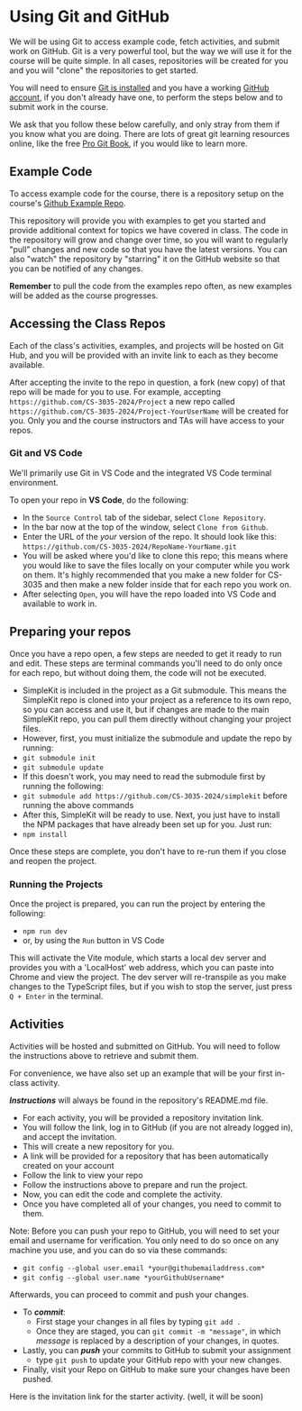 # Using Git and GitHub

We will be using Git to access example code, fetch activities, and submit work on GitHub. Git is a very powerful tool, but the way we will use it for the course will be quite simple. In all cases, repositories will be created for you and you will "clone" the repositories to get started.

You will need to ensure [Git is installed](https://git-scm.com/downloads) and you have a working [GitHub account](https://github.com/join), if you don't already have one, to perform the steps below and to submit work in the course.

We ask that you follow these below carefully, and only stray from them if you know what you are doing.
There are lots of great git learning resources online, like the free [Pro Git Book](https://git-scm.com/book/en/v2), if you would like to learn more.

## Example Code

To access example code for the course, there is a repository setup on the course's [Github Example Repo](https://github.com/CS-3035-2024/examples). 

This repository will provide you with examples to get you started and provide additional context for topics we have covered in class. The code in the repository will grow and change over time, so you will want to regularly "pull" changes and new code so that you have the latest versions. You can also "watch" the repository by "starring" it on the GitHub website so that you can be notified of any changes.

**Remember** to pull the code from the examples repo often, as new examples will be added as the course progresses.

## Accessing the Class Repos

Each of the class's activities, examples, and projects will be hosted on Git Hub, and you will be provided with an invite link to each as they become available.

After accepting the invite to the repo in question, a fork (new copy) of that repo will be made for you to use.
For example, accepting ```https://github.com/CS-3035-2024/Project``` a new repo called ```https://github.com/CS-3035-2024/Project-YourUserName``` will be created for you. Only you and the course instructors and TAs will have access to your repos.

### Git and VS Code

We'll primarily use Git in VS Code and the integrated VS Code terminal environment.

To open your repo in **VS Code**, do the following:

- In the  ```Source Control``` tab of the sidebar, select ```Clone Repository```.
- In the bar now at the top of the window, select ```Clone from Github```.
- Enter the URL of the *your* version of the repo.
It should look like this: ```https://github.com/CS-3035-2024/RepoName-YourName.git```
- You will be asked where you'd like to clone this repo; this means where you would like to save the files locally on your computer while you work on them. It's highly recommended that you make a new folder for CS-3035 and then make a new folder inside that for each repo you work on.
- After selecting ```Open```, you will have the repo loaded into VS Code and available to work in.

## Preparing your repos

Once you have a repo open, a few steps are needed to get it ready to run and edit. These steps are terminal commands you'll need to do only once for each repo, but without doing them, the code will not be executed.

- SimpleKit is included in the project as a Git submodule. This means the SimpleKit repo is cloned into your project as a reference to its own repo, so you can access and use it, but if changes are made to the main SimpleKit repo, you can pull them directly without changing your project files.
- However, first, you must initialize the submodule and update the repo by running:
- ```git submodule init```
- ```git submodule update```
- If this doesn't work, you may need to read the submodule first by running the following:
- ```git submodule add https://github.com/CS-3035-2024/simplekit``` before running the above commands
- After this, SimpleKit will be ready to use. Next, you just have to install the NPM packages that have already been set up for you. Just run:
- ```npm install```
  
Once these steps are complete, you don't have to re-run them if you close and reopen the project.

### Running the Projects

Once the project is prepared, you can run the project by entering the following:

- ```npm run dev```
- or, by using the ```Run``` button in VS Code
  
This will activate the Vite module, which starts a local dev server and provides you with a 'LocalHost' web address, which you can paste into Chrome and view the project. The dev server will re-transpile as you make changes to the TypeScript files, but if you wish to stop the server, just press ```Q + Enter``` in the terminal.

## Activities

Activities will be hosted and submitted on GitHub. You will need to follow the instructions above to retrieve and submit them.

For convenience, we have also set up an example that will be your first in-class activity.

***Instructions*** will always be found in the repository's README.md file.

- For each activity, you will be provided a repository invitation link.
- You will follow the link, log in to GitHub (if you are not already logged in), and accept the invitation.
- This will create a new repository for you.
- A link will be provided for a repository that has been automatically created on your account
- Follow the link to view your repo
- Follow the instructions above to prepare and run the project.
- Now, you can edit the code and complete the activity.
- Once you have completed all of your changes, you need to commit to them.

Note: Before you can push your repo to GitHub, you will need to set your email and username for verification. You only need to do so once on any machine you use, and you can do so via these commands:

- ```git config --global user.email *your@githubemailaddress.com*```
- ```git config --global user.name *yourGithubUsername*```

Afterwards, you can proceed to commit and push your changes.

- To ***commit***:
  - First stage your changes in all files by typing ```git add .```
  - Once they are staged, you can ```git commit -m "message"```, in which *message* is replaced by a description of your changes, in quotes.
- Lastly, you can ***push*** your commits to GitHub to submit your assignment
  - type ```git push``` to update your GitHub repo with your new changes.
- Finally, visit your Repo on GitHub to make sure your changes have been pushed.

Here is the invitation link for the starter activity. (well, it will be soon)
